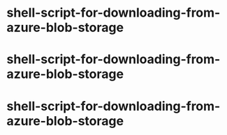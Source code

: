 # shell-script-for-downloading-from-azure-blob-storage
# shell-script-for-downloading-from-azure-blob-storage
# shell-script-for-downloading-from-azure-blob-storage
